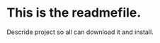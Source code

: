 This is the readmefile.
========================

Descride project so all can download it and install.

